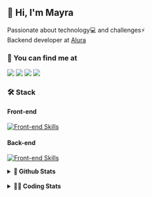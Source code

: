 ## 👋 Hi, I'm Mayra

Passionate about technology💻 and challenges⚡  
Backend developer at [Alura](https://www.alura.com.br)   

### 💬 You can find me at

<a href="https://mayra.dev" target="_blank" rel="noopener"><img src="https://img.shields.io/badge/-mayra.dev-005FED?style=flat&logo=Google-chrome&logoColor=white"/></a>
<a href="https://linkedin.com/in/mayraamaral" target="_blank" rel="noopener"><img src="https://img.shields.io/badge/-/mayraamaral-0077B5?style=flat&logo=Linkedin&logoColor=white"/></a>
<a href="mailto:mayra@mayra.dev" target="_blank" rel="noopener"><img src="https://img.shields.io/badge/-mayra@mayra.dev-D14836?style=flat&logo=Gmail&logoColor=white"/></a>
<a href="" target="_blank" rel="noopener"><img src="https://img.shields.io/badge/-mayraamaral-7289DA?style=flat&logo=Discord&logoColor=white"/></a>

### 🛠️ Stack
#### Front-end

[![Front-end Skills](https://skillicons.dev/icons?i=react,next,angular,redux,styledcomponents,html,css,sass,js,ts,figma)](https://skillicons.dev)
#### Back-end

[![Front-end Skills](https://skillicons.dev/icons?i=java,spring,hibernate,aws,idea,postgres,mysql,git,linux,bash,nodejs,docker,kubernetes,jenkins)](https://skillicons.dev)


<details>
    <summary><strong>📌 Github Stats</strong></summary>
    <br />
    <div align="center">
        <table>
      <td><img height="160em" src="https://github-readme-stats.vercel.app/api?username=mayraamaral&show_icons=true&theme=algolia&hide_border=true&hide=stars&count_private=true" alt="Readme stats"></td>
      <td><img height="160em" src="https://github-readme-stats.vercel.app/api/top-langs/?username=mayraamaral&&layout=compact&&theme=algolia&hide_border=true&langs_count=6" alt="Language stats"></td>
       </table>
  </div> 
    

  <p align="center">
    <img src="https://github-readme-streak-stats.herokuapp.com?user=mayraamaral&theme=dark&hide_border=true&date_format=j%20M%5B%20Y%5D&locale=pt-br&background=050F2C&ring=0195DD&fire=23AA7D&currStreakLabel=23AA7D" alt="Streak stats">
  </p> 
</details>

<br />

<details>
  <summary><strong>👩‍💻 Coding Stats</strong></summary>
  <br />
  
  <!--START_SECTION:waka-->
![Code Time](http://img.shields.io/badge/Code%20Time-630%20hrs%2059%20mins-blue)

**🐱 My GitHub Data** 

> 📦 588.2 kB Used in GitHub's Storage 
 > 
> 🏆 975 Contributions in the Year 2024
 > 
> 🚫 Not Opted to Hire
 > 
> 📜 62 Public Repositories 
 > 
> 🔑 33 Private Repositories 
 > 
**I'm an Early 🐤** 

```text
🌞 Morning                9063 commits        ██████░░░░░░░░░░░░░░░░░░░   23.02 % 
🌆 Daytime                25149 commits       ████████████████░░░░░░░░░   63.89 % 
🌃 Evening                4876 commits        ███░░░░░░░░░░░░░░░░░░░░░░   12.39 % 
🌙 Night                  277 commits         ░░░░░░░░░░░░░░░░░░░░░░░░░   00.70 % 
```
📅 **I'm Most Productive on Wednesday** 

```text
Monday                   6453 commits        ████░░░░░░░░░░░░░░░░░░░░░   16.39 % 
Tuesday                  4672 commits        ███░░░░░░░░░░░░░░░░░░░░░░   11.87 % 
Wednesday                13618 commits       █████████░░░░░░░░░░░░░░░░   34.59 % 
Thursday                 8640 commits        █████░░░░░░░░░░░░░░░░░░░░   21.95 % 
Friday                   5259 commits        ███░░░░░░░░░░░░░░░░░░░░░░   13.36 % 
Saturday                 304 commits         ░░░░░░░░░░░░░░░░░░░░░░░░░   00.77 % 
Sunday                   419 commits         ░░░░░░░░░░░░░░░░░░░░░░░░░   01.06 % 
```


📊 **This Week I Spent My Time On** 

```text
🕑︎ Time Zone: America/Sao_Paulo

💬 Programming Languages: 
JavaScript               2 hrs 57 mins       ████████████░░░░░░░░░░░░░   47.57 % 
Java                     2 hrs 19 mins       █████████░░░░░░░░░░░░░░░░   37.51 % 
Java Properties          18 mins             █░░░░░░░░░░░░░░░░░░░░░░░░   04.88 % 
CSS                      14 mins             █░░░░░░░░░░░░░░░░░░░░░░░░   03.84 % 
SQL                      9 mins              █░░░░░░░░░░░░░░░░░░░░░░░░   02.60 % 

🔥 Editors: 
IntelliJ IDEA            6 hrs 12 mins       █████████████████████████   100.00 % 

💻 Operating System: 
Linux                    6 hrs 12 mins       █████████████████████████   100.00 % 
```

**I Mostly Code in Java** 

```text
Java                     123 repos           ███████░░░░░░░░░░░░░░░░░░   27.89 % 
JavaScript               101 repos           ██████░░░░░░░░░░░░░░░░░░░   22.90 % 
TypeScript               83 repos            █████░░░░░░░░░░░░░░░░░░░░   18.82 % 
Python                   2 repos             ░░░░░░░░░░░░░░░░░░░░░░░░░   00.45 % 
Dockerfile               1 repo              ░░░░░░░░░░░░░░░░░░░░░░░░░   00.23 % 
```




 Last Updated on 26/11/2024 19:16:19 UTC
<!--END_SECTION:waka-->

</details>
